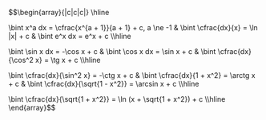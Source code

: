 $$\begin{array}{|c|c|c|}
\hline

\bint x^a dx = \cfrac{x^{a + 1}}{a + 1} + c, a \ne -1 &
\bint \cfrac{dx}{x} = \ln |x| + c &
\bint e^x dx = e^x + c
\\\hline

\bint \sin x dx = -\cos x + c &
\bint \cos x dx = \sin x + c &
\bint \cfrac{dx}{\cos^2 x} = \tg x + c
\\\hline

\bint \cfrac{dx}{\sin^2 x} = -\ctg x + c &
\bint \cfrac{dx}{1 + x^2} = \arctg x + c &
\bint \cfrac{dx}{\sqrt{1 - x^2}} = \arcsin x + c
\\\hline

\bint \cfrac{dx}{\sqrt{1 + x^2}} = \ln (x + \sqrt{1 + x^2}) + c
\\\hline
\end{array}$$